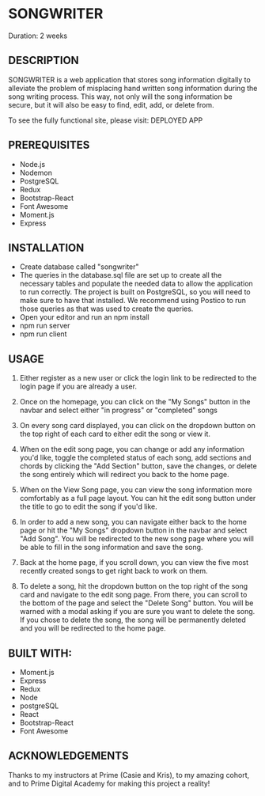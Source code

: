 # SONGWRITER

Duration: 2 weeks

## DESCRIPTION

SONGWRITER is a web application that stores song information digitally to alleviate the problem of misplacing
hand written song information during the song writing process. This way, not only will the song information be secure,
but it will also be easy to find, edit, add, or delete from.

To see the fully functional site, please visit: DEPLOYED APP

## PREREQUISITES

  - Node.js
  - Nodemon
  - PostgreSQL
  - Redux
  - Bootstrap-React
  - Font Awesome
  - Moment.js
  - Express

## INSTALLATION

  - Create database called "songwriter"
  - The queries in the database.sql file are set up to create all the necessary tables and populate the needed data to allow the application to run correctly. The project is built on PostgreSQL, so you will need to make sure to have that installed. We recommend using Postico to run those queries as that was used to create the queries.
  - Open your editor and run an npm install
  - npm run server
  - npm run client

## USAGE

  1. Either register as a new user or click the login link to be redirected to the login page if you are already a user.

  2. Once on the homepage, you can click on the "My Songs" button in the navbar and select either "in progress" or "completed" songs

  3. On every song card displayed, you can click on the dropdown button on the top right of each card to either edit the song or view it.

  4. When on the edit song page, you can change or add any information you'd like, toggle the completed status of each song, add sections and chords by clicking the "Add Section" button, save the changes, or delete the song entirely which will redirect you back to the home page.

  5. When on the View Song page, you can view the song information more comfortably as a full page layout. You can hit the edit song button under the title to go to edit the song if you'd like.

  6. In order to add a new song, you can navigate either back to the home page or hit the "My Songs" dropdown button in the navbar and select "Add Song". You will be redirected to the new song page where you will be able to fill in the song information and save the song.

  7. Back at the home page, if you scroll down, you can view the five most recently created songs to get right back to work on them.

  8. To delete a song, hit the dropdown button on the top right of the song card and navigate to the edit song page. From there, you can scroll to the bottom of the page and select the "Delete Song" button. You will be warned with a modal asking if you are sure you want to delete the song. If you chose to delete the song, the song will be permanently deleted and you will be redirected to the home page.

## BUILT WITH:

  - Moment.js
  - Express
  - Redux
  - Node
  - postgreSQL
  - React
  - Bootstrap-React
  - Font Awesome

  ## ACKNOWLEDGEMENTS

  Thanks to my instructors at Prime (Casie and Kris), to my amazing cohort, and to Prime Digital Academy for making this project a reality!
